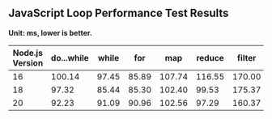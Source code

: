 ## JavaScript Loop Performance Test Results

**Unit: ms, lower is better.**

| Node.js Version | do...while | while | for | map | reduce | filter | forEach | for...of | for...in |
|----------------|-----------|-------|-----|-----|--------|--------|---------|---------|---------|
| 16 | 100.14 | 97.45 | 85.89 | 107.74 | 116.55 | 170.00 | 174.77 | 177.28 | 2036.26 |
| 18 | 97.32 | 85.44 | 85.30 | 102.40 | 99.53 | 175.37 | 164.36 | 166.80 | 2081.02 |
| 20 | 92.23 | 91.09 | 90.96 | 102.56 | 97.29 | 160.37 | 157.58 | 167.25 | 1672.51 |
